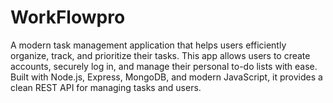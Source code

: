 # WorkFlowpro
A modern task management application that helps users efficiently organize, track, and prioritize their tasks. This app allows users to create accounts, securely log in, and manage their personal to-do lists with ease. Built with Node.js, Express, MongoDB, and modern JavaScript, it provides a clean REST API for managing tasks and users.
